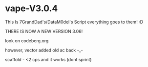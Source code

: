 # vape-V3.0.4
This Is 7GrandDad's/DataM0del's Script everything goes to them! :D

THERE IS NOW A NEW VERSION 3.06!

look on codeberg.org 

however, vector added old ac back -_- 

scaffold - <2 cps and it works (dont sprint)
